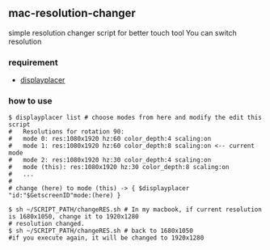 ## mac-resolution-changer
simple resolution changer script for better touch tool
You can switch resolution

### requirement

- [displayplacer](https://github.com/jakehilborn/displayplacer)  

### how to use

```
$ displayplacer list # choose modes from here and modify the edit this script
#   Resolutions for rotation 90:
#   mode 0: res:1080x1920 hz:60 color_depth:4 scaling:on
#   mode 1: res:1080x1920 hz:60 color_depth:8 scaling:on <-- current mode
#   mode 2: res:1080x1920 hz:30 color_depth:4 scaling:on
#   mode (this): res:1080x1920 hz:30 color_depth:8 scaling:on
#   ...
#  
# change (here) to mode (this) -> { $displayplacer "id:"$GetscreenID"mode:(here) }

$ sh ~/SCRIPT_PATH/changeRES.sh # In my macbook, if current resolution is 1680x1050, change it to 1920x1280
# resolution changed.
$ sh ~/SCRIPT_PATH/changeRES.sh # back to 1680x1050
#if you execute again, it will be changed to 1920x1280
```
